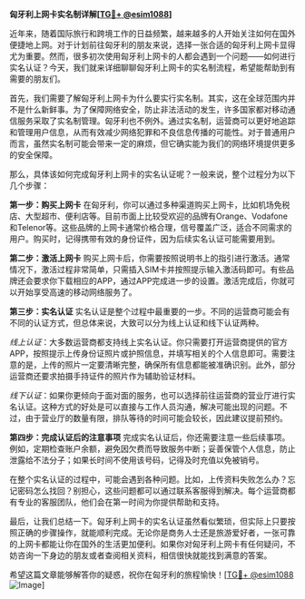 **匈牙利上网卡实名制详解[[TG💪+ @esim1088](https://t.me/s/esim1088)]**

近年来，随着国际旅行和跨境工作的日益频繁，越来越多的人开始关注如何在国外便捷地上网。对于计划前往匈牙利的朋友来说，选择一张合适的匈牙利上网卡显得尤为重要。然而，很多初次使用匈牙利上网卡的人都会遇到一个问题——如何进行实名认证？今天，我们就来详细聊聊匈牙利上网卡的实名制流程，希望能帮助到有需要的朋友们。

首先，我们需要了解匈牙利上网卡为什么要实行实名制。其实，这在全球范围内并不是什么新鲜事。为了保障网络安全，防止非法活动的发生，许多国家都对移动通信服务采取了实名制管理。匈牙利也不例外。通过实名制，运营商可以更好地追踪和管理用户信息，从而有效减少网络犯罪和不良信息传播的可能性。对于普通用户而言，虽然实名制可能会带来一定的麻烦，但它确实能为我们的网络环境提供更多的安全保障。

那么，具体该如何完成匈牙利上网卡的实名认证呢？一般来说，整个过程分为以下几个步骤：

**第一步：购买上网卡**
在匈牙利，你可以通过多种渠道购买上网卡，比如机场免税店、大型超市、便利店等。目前市面上比较受欢迎的品牌有Orange、Vodafone和Telenor等。这些品牌的上网卡通常价格合理，信号覆盖广泛，适合不同需求的用户。购买时，记得携带有效的身份证件，因为后续实名认证可能需要用到。

**第二步：激活上网卡**
购买上网卡后，你需要按照说明书上的指引进行激活。通常情况下，激活过程非常简单，只需插入SIM卡并按照提示输入激活码即可。有些品牌还会要求你下载相应的APP，通过APP完成进一步的设置。激活完成后，你就可以开始享受高速的移动网络服务了。

**第三步：实名认证**
实名认证是整个过程中最重要的一步。不同的运营商可能会有不同的认证方式，但总体来说，大致可以分为线上认证和线下认证两种。

*线上认证*：大多数运营商都支持线上实名认证。你只需要打开运营商提供的官方APP，按照提示上传身份证照片或护照信息，并填写相关的个人信息即可。需要注意的是，上传的照片一定要清晰完整，确保所有信息都能被准确识别。此外，部分运营商还要求拍摄手持证件的照片作为辅助验证材料。

*线下认证*：如果你更倾向于面对面的服务，也可以选择前往运营商的营业厅进行实名认证。这种方式的好处是可以直接与工作人员沟通，解决可能出现的问题。不过，由于营业厅的数量有限，排队等待的时间可能会较长，因此建议提前预约。

**第四步：完成认证后的注意事项**
完成实名认证后，你还需要注意一些后续事项。例如，定期检查账户余额，避免因欠费而导致服务中断；妥善保管个人信息，防止泄露给不法分子；如果长时间不使用该号码，记得及时充值以免被销号。

在整个实名认证的过程中，可能会遇到各种问题。比如，上传资料失败怎么办？忘记密码怎么找回？别担心，这些问题都可以通过联系客服得到解决。每个运营商都有专业的客服团队，他们会在第一时间为你提供帮助和支持。

最后，让我们总结一下。匈牙利上网卡的实名认证虽然看似繁琐，但实际上只要按照正确的步骤操作，就能顺利完成。无论你是商务人士还是旅游爱好者，一张可靠的上网卡都能让你在国外的生活更加便利。如果你对匈牙利上网卡有任何疑问，不妨咨询一下身边的朋友或者查阅相关资料，相信很快就能找到满意的答案。

希望这篇文章能够解答你的疑惑，祝你在匈牙利的旅程愉快！[[TG💪+ @esim1088](https://t.me/s/esim1088) ![Image](https://i.postimg.cc/4NQfJmqS/Snipaste-2025-05-13-00-14-12.png)]
